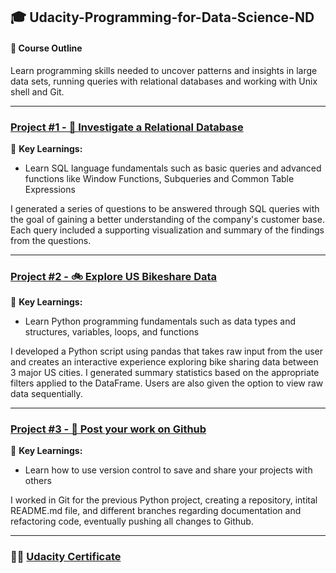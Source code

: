 ## 🎓 Udacity-Programming-for-Data-Science-ND
#### 📄 Course Outline
Learn programming skills needed to uncover patterns and insights in large data sets, running queries with relational databases and working with Unix shell and Git.

---
### [Project #1 - 🍿 Investigate a Relational Database](link)
🔑 **Key Learnings:**
* Learn SQL language fundamentals such as basic queries and advanced functions like Window Functions, Subqueries and Common Table Expressions

I generated a series of questions to be answered through SQL queries with the goal of gaining a better understanding of the company's customer base. Each query included a supporting visualization and summary of the findings from the questions.

---
### [Project #2 - 🚲 Explore US Bikeshare Data](link)
🔑 **Key Learnings:**
* Learn Python programming fundamentals such as data types and structures, variables, loops, and functions

I developed a Python script using pandas that takes raw input from the user and creates an interactive experience exploring bike sharing data between 3 major US cities. I generated summary statistics based on the appropriate filters applied to the DataFrame. Users are also given the option to view raw data sequentially.

---
### [Project #3 - 🚀 Post your work on Github](https://github.com/tuckercp/Exploring-US-Bike-Share-Data/tree/refactoring)
🔑 **Key Learnings:**
* Learn how to use version control to save and share your projects with others

I worked in Git for the previous Python project, creating a repository, intital README.md file, and different branches regarding documentation and refactoring code, eventually pushing all changes to Github. 

---
### 🧑‍🎓 [Udacity Certificate](https://github.com/tuckercp/Udacity-Programming-for-Data-Science-ND/blob/main/Udacity%20PDS%20Certificate.pdf)
